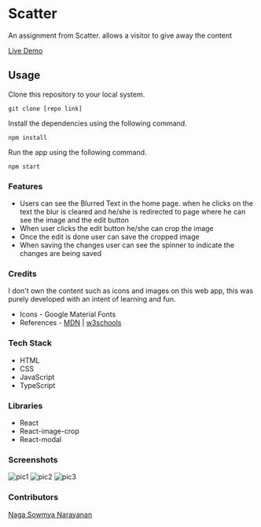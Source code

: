 # Scatter 

An assignment from Scatter. allows a visitor to give away the content

 [Live Demo]()

## Usage


 Clone this repository to your local system.

```
git clone [repo link]
```


 Install the dependencies using the following command.

```
npm install
```


 Run the app using the following command.

```
npm start
```



### Features


- Users can see the Blurred Text in the home page. when he clicks on the text the blur is cleared and he/she is redirected to page where he can see the image and the edit button
- When user clicks the edit button he/she can crop the image
- Once the edit is done user can save the cropped image
- When saving the changes user can see the spinner to indicate the changes are being saved



### Credits

I don't own the content such as icons and images on this web app, this was purely developed with an intent of learning and fun.

- Icons - Google Material Fonts
- References - [MDN](https://developer.mozilla.org/en-US/) | [w3schools](https://www.w3schools.com/)



### Tech Stack

- HTML
- CSS
- JavaScript
- TypeScript



### Libraries

- React
- React-image-crop
- React-modal



### Screenshots

![pic1](https://user-images.githubusercontent.com/51481112/127728826-1da9b27f-d56f-4169-abd9-20b10c63a0d5.jpg)
![pic2](https://user-images.githubusercontent.com/51481112/127728832-7488d5bf-5b2f-4f0f-8665-f1a5f9b313d4.jpg)
![pic3](https://user-images.githubusercontent.com/51481112/127728837-b4c578ff-f453-4f19-b410-e1e8270f5163.jpg)



### Contributors

 [Naga Sowmya Narayanan](https://naga12031998.github.io/)

